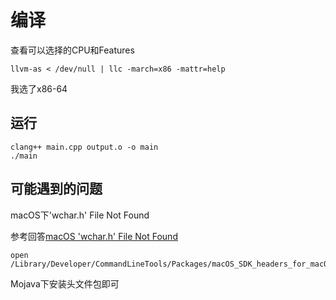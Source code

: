 # 编译

查看可以选择的CPU和Features

```shell
llvm-as < /dev/null | llc -march=x86 -mattr=help
```

我选了x86-64

## 运行

```shell
clang++ main.cpp output.o -o main
./main
```

## 可能遇到的问题

macOS下'wchar.h' File Not Found

参考回答[macOS 'wchar.h' File Not Found](https://stackoverflow.com/questions/26185978/macos-wchar-h-file-not-found)

```shell
open /Library/Developer/CommandLineTools/Packages/macOS_SDK_headers_for_macOS_10.14.pkg
```

Mojava下安装头文件包即可